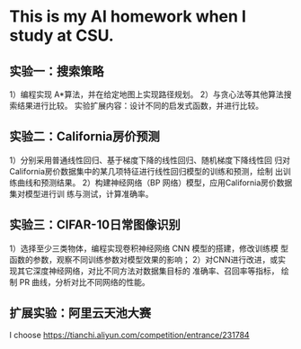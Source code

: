 # This is my AI homework when I study at CSU.

## 实验一：搜索策略

1）编程实现 A*算法，并在给定地图上实现路径规划。
2）与贪心法等其他算法搜索结果进行比较。
实验扩展内容：设计不同的启发式函数，并进行比较。

## 实验二：California房价预测

1）分别采用普通线性回归、基于梯度下降的线性回归、随机梯度下降线性回
归对California房价数据集中的某几项特征进行线性回归模型的训练和预测，绘制
出训练曲线和预测结果。
2）构建神经网络（BP 网络）模型，应用California房价数据集对模型进行训
练与测试，计算准确率。

## 实验三：CIFAR-10日常图像识别

1）选择至少三类物体，编程实现卷积神经网络 CNN 模型的搭建，修改训练模
型函数的参数，观察不同训练参数对模型效果的影响；
2）对CNN进行改进，或实现其它深度神经网络，对比不同方法对数据集目标的
准确率、召回率等指标， 绘制 PR 曲线，分析对比不同网络的性能。

## 扩展实验：阿里云天池大赛
I choose https://tianchi.aliyun.com/competition/entrance/231784